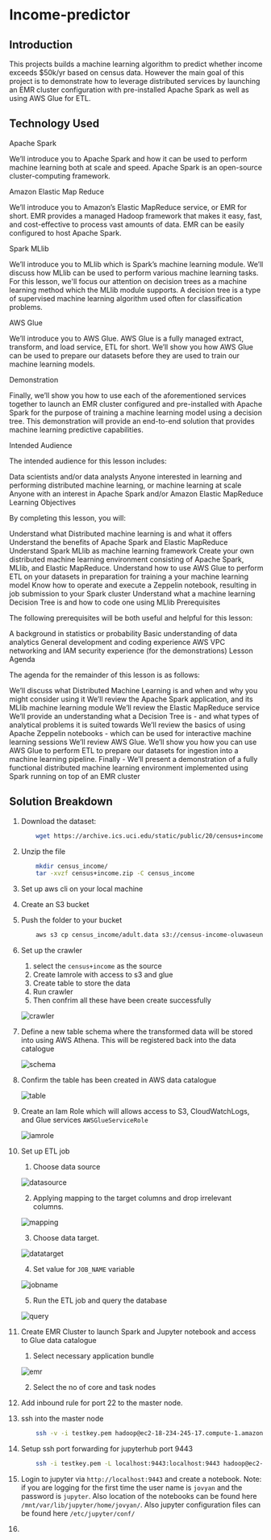 # Income-predictor

## Introduction 
This projects builds a machine learning algorithm to predict whether income exceeds $50k/yr based on census data. However the main goal of this project is to demonstrate how to leverage distributed services by launching an EMR cluster configuration with pre-installed Apache Spark as well as using AWS Glue for ETL.


## Technology Used

Apache Spark

We’ll introduce you to Apache Spark and how it can be used to perform machine learning both at scale and speed. Apache Spark is an open-source cluster-computing framework.

Amazon Elastic Map Reduce

We’ll introduce you to Amazon’s Elastic MapReduce service, or EMR for short. EMR provides a managed Hadoop framework that makes it easy, fast, and cost-effective to process vast amounts of data. EMR can be easily configured to host Apache Spark.

Spark MLlib

We’ll introduce you to MLlib which is Spark’s machine learning module. We’ll discuss how MLlib can be used to perform various machine learning tasks. For this lesson, we'll focus our attention on decision trees as a machine learning method which the MLlib module supports. A decision tree is a type of supervised machine learning algorithm used often for classification problems.

AWS Glue

We’ll introduce you to AWS Glue. AWS Glue is a fully managed extract, transform, and load service, ETL for short. We’ll show you how AWS Glue can be used to prepare our datasets before they are used to train our machine learning models.

Demonstration

Finally, we’ll show you how to use each of the aforementioned services together to launch an EMR cluster configured and pre-installed with Apache Spark for the purpose of training a machine learning model using a decision tree. This demonstration will provide an end-to-end solution that provides machine learning predictive capabilities.

Intended Audience

The intended audience for this lesson includes:

Data scientists and/or data analysts
Anyone interested in learning and performing distributed machine learning, or machine learning at scale
Anyone with an interest in Apache Spark and/or Amazon Elastic MapReduce
Learning Objectives

By completing this lesson, you will: 

Understand what Distributed machine learning is and what it offers
Understand the benefits of Apache Spark and Elastic MapReduce
Understand Spark MLlib as machine learning framework
Create your own distributed machine learning environment consisting of Apache Spark, MLlib, and Elastic MapReduce.
Understand how to use AWS Glue to perform ETL on your datasets in preparation for training a your machine learning model
Know how to operate and execute a Zeppelin notebook, resulting in job submission to your Spark cluster
Understand what a machine learning Decision Tree is and how to code one using MLlib
Prerequisites

The following prerequisites will be both useful and helpful for this lesson:

A background in statistics or probability
Basic understanding of data analytics
General development and coding experience
AWS VPC networking and IAM security experience (for the demonstrations)
Lesson Agenda

The agenda for the remainder of this lesson is as follows:

We’ll discuss what Distributed Machine Learning is and when and why you might consider using it
We’ll review the Apache Spark application, and its MLlib machine learning module
We’ll review the Elastic MapReduce service
We’ll provide an understanding what a Decision Tree is - and what types of analytical problems it is suited towards
We’ll review the basics of using Apache Zeppelin notebooks - which can be used for interactive machine learning sessions
We’ll review AWS Glue. We’ll show you how you can use AWS Glue to perform ETL to prepare our datasets for ingestion into a machine learning pipeline.
Finally - We’ll present a demonstration of a fully functional distributed machine learning environment implemented using Spark running on top of an EMR cluster

## Solution Breakdown

1. Download the dataset:
    ```bash
        wget https://archive.ics.uci.edu/static/public/20/census+income.zip
    ```
2. Unzip the file 
    ```bash
        mkdir census_income/
        tar -xvzf census+income.zip -C census_income
    ```
3. Set up aws cli on your local machine 
4. Create an S3 bucket 
5. Push the folder to your bucket
    ```bash
        aws s3 cp census_income/adult.data s3://census-income-oluwaseun/census+income/ 
    ```
6. Set up the crawler 
   1. select the `census+income` as the source
   2. Create Iamrole with access to s3 and glue
   3. Create table to store the data
   4. Run crawler
   5. Then confrim all these have been create successfully
   
    ![crawler](./images/crawler.png)

7. Define a new table schema where the transformed data will be stored into using AWS Athena. This will be registered back into the data catalogue
   
    ![schema](./images/schema.png)

8. Confirm the table has been created in AWS data catalogue
   
    ![table](./images/table.png)

9.  Create an Iam Role which will allows access to S3, CloudWatchLogs, and Glue services `AWSGlueServiceRole`
    
    ![iamrole](./images/iamrole.png)

10. Set up ETL job 
    1.  Choose data source
   
    ![datasource](./images/datasource.png)

    2.  Applying mapping to the target columns and drop irrelevant columns.
   
    ![mapping](./images/mapping.png)
    
    3.  Choose data target.
   
    ![datatarget](./images/datatarget.png)
    
    4.  Set value for `JOB_NAME` variable
   
    ![jobname](./images/jobname.png)

    5.  Run the ETL job and query the database
   
    ![query](./images/query.png)
    
11. Create EMR Cluster to launch Spark and Jupyter notebook and access to Glue data catalogue
    1.  Select necessary application bundle
   
    ![emr](./images/emr.png)

    2.  Select the no of core and task nodes
12. Add inbound rule for port 22 to the master node. 
13. ssh into the master node 
    ```bash
        ssh -v -i testkey.pem hadoop@ec2-18-234-245-17.compute-1.amazonaws.com
    ``` 
14. Setup ssh port forwarding for jupyterhub port 9443
    ```bash
        ssh -i testkey.pem -L localhost:9443:localhost:9443 hadoop@ec2-18-207-230-29.compute-1.amazonaws.com
    ``` 
15. Login to jupyter via `http://localhost:9443` and create a notebook. 
    Note: if you are logging for the first time the user name is `jovyan` and the password is `jupyter`. Also location of the notebooks can be found here `/mnt/var/lib/jupyter/home/jovyan/`. Also jupyter configuration files can be found here `/etc/jupyter/conf/`
16. 

